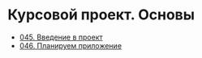 # Курсовой проект. Основы

- [045. Введение в проект](./045.%20Project%20Introduction)
- [046. Планируем приложение](./046.%20Planning%20the%20App)
